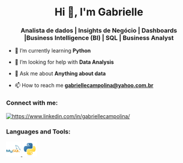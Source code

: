 <h1 align="center">Hi 👋, I'm Gabrielle</h1>
<h3 align="center">Analista de dados | Insights de Negócio | Dashboards |Business Intelligence (BI) | SQL | Business Analyst</h3>

- 🌱 I’m currently learning **Python**

- 🤝 I’m looking for help with **Data Analysis**

- 💬 Ask me about **Anything about data**

- 📫 How to reach me **gabriellecampolina@yahoo.com.br**

<h3 align="left">Connect with me:</h3>
<p align="left">
<a href="https://linkedin.com/in/https://www.linkedin.com/in/gabriellecampolina/" target="blank"><img align="center" src="https://raw.githubusercontent.com/rahuldkjain/github-profile-readme-generator/master/src/images/icons/Social/linked-in-alt.svg" alt="https://www.linkedin.com/in/gabriellecampolina/" height="30" width="40" /></a>
</p>

<h3 align="left">Languages and Tools:</h3>
<p align="left"> <a href="https://www.mysql.com/" target="_blank" rel="noreferrer"> <img src="https://raw.githubusercontent.com/devicons/devicon/master/icons/mysql/mysql-original-wordmark.svg" alt="mysql" width="40" height="40"/> </a> <a href="https://www.python.org" target="_blank" rel="noreferrer"> <img src="https://raw.githubusercontent.com/devicons/devicon/master/icons/python/python-original.svg" alt="python" width="40" height="40"/> </a> </p>
